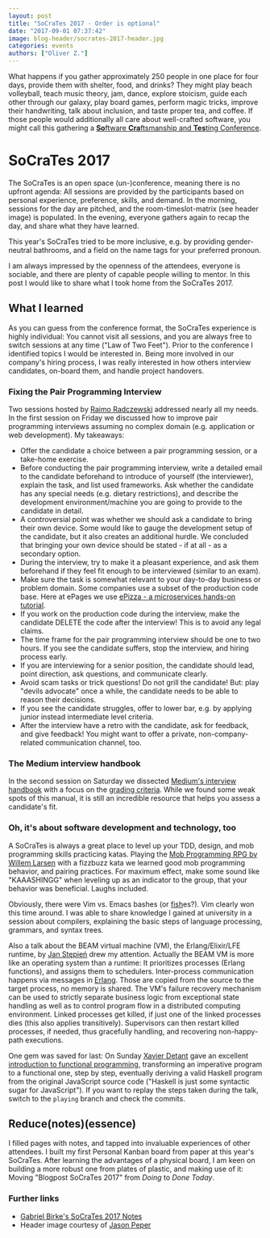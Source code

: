 ```yaml
---
layout: post
title: "SoCraTes 2017 - Order is optional"
date: "2017-09-01 07:37:42"
image: blog-header/socrates-2017-header.jpg
categories: events
authors: ["Oliver Z."]
---
```


What happens if you gather approximately 250 people in one place for four days, provide them with shelter, food, and drinks?
They might play beach volleyball, teach music theory, jam, dance, explore stoicism, guide each other through our galaxy, play board games, perform magic tricks, improve their handwriting, talk about inclusion, and taste proper tea, and coffee.
If those people would additionally all care about well-crafted software, you might call this gathering a [**So**ftware **Cra**ftsmanship and **Tes**ting Conference](https://www.socrates-conference.de/).

# SoCraTes 2017

The SoCraTes is an open space (un-)conference, meaning there is no upfront agenda: All sessions are provided by the participants based on personal experience, preference, skills, and demand.
In the morning, sessions for the day are pitched, and the room-timeslot-matrix (see header image) is populated.
In the evening, everyone gathers again to recap the day, and share what they have learned.

This year's SoCraTes tried to be more inclusive, e.g. by providing gender-neutral bathrooms, and a field on the name tags for your preferred pronoun.

I am always impressed by the openness of the attendees, everyone is sociable, and there are plenty of capable people willing to mentor.
In this post I would like to share what I took home from the SoCraTes 2017.

## What I learned

As you can guess from the conference format, the SoCraTes experience is highly individual:
You cannot visit all sessions, and you are always free to switch sessions at any time ("Law of Two Feet").
Prior to the conference I identified topics I would be interested in.
Being more involved in our company's hiring process, I was really interested in how others interview candidates, on-board them, and handle project handovers.

### Fixing the Pair Programming Interview

Two sessions hosted by [Raimo Radczewski](https://twitter.com/rradczewski) addressed nearly all my needs.
In the first session on Friday we discussed how to improve pair programming interviews assuming no complex domain (e.g. application or web development).
My takeaways:

* Offer the candidate a choice between a pair programming session, or a take-home exercise.
* Before conducting the pair programming interview, write a detailed email to the candidate beforehand to introduce of yourself (the interviewer), explain the task, and list used frameworks.
Ask whether the candidate has any special needs (e.g. dietary restrictions), and describe the development environment/machine you are going to provide to the candidate in detail.
* A controversial point was whether we should ask a candidate to bring their own device.
Some would like to gauge the development setup of the candidate, but it also creates an additional hurdle.
We concluded that bringing your own device should be stated - if at all - as a secondary option.
* During the interview, try to make it a pleasant experience, and ask them beforehand if they feel fit enough to be interviewed (similar to an exam).
* Make sure the task is somewhat relevant to your day-to-day business or problem domain.
Some companies use a subset of the production code base.
Here at ePages we use [ePizza - a microservices hands-on tutorial](https://github.com/ePages-de/epizza).
* If you work on the production code during the interview, make the candidate DELETE the code after the interview!
This is to avoid any legal claims.
* The time frame for the pair programming interview should be one to two hours.
If you see the candidate suffers, stop the interview, and hiring process early.
* If you are interviewing for a senior position, the candidate should lead, point direction, ask questions, and communicate clearly.
* Avoid scam tasks or trick questions!
Do not grill the candidate!
But: play "devils advocate" once a while, the candidate needs to be able to reason their decisions.
* If you see the candidate struggles, offer to lower bar, e.g. by applying junior instead intermediate level criteria.
* After the interview have a retro with the candidate, ask for feedback, and give feedback!
You might want to offer a private, non-company-related communication channel, too.

### The Medium interview handbook

In the second session on Saturday we dissected [Medium's interview handbook](https://medium.engineering/mediums-engineering-interview-process-b8d6b67927c4) with a focus on the [grading criteria](https://medium.engineering/engineering-interviews-grading-rubric-8b409bec021f).
While we found some weak spots of this manual, it is still an incredible resource that helps you assess a candidate's fit.

### Oh, it's about software development and technology, too

A SoCraTes is always a great place to level up your TDD, design, and mob programming skills practicing katas.
Playing the [Mob Programming RPG by Willem Larsen](https://github.com/willemlarsen/mobprogrammingrpg/) with a fizzbuzz kata we learned good mob programming behavior, and pairing practices.
For maximum effect, make some sound like "KAAASHINGG" when leveling up as an indicator to the group, that your behavior was beneficial.
Laughs included.

Obviously, there were Vim vs. Emacs bashes (or [fish](https://fishshell.com/)es?).
Vim clearly won this time around.
I was able to share knowledge I gained at university in a session about compilers, explaining the basic steps of language processing, grammars, and syntax trees.

Also a talk about the BEAM virtual machine (VM), the Erlang/Elixir/LFE runtime, by [Jan Stępień](https://twitter.com/janstepien) drew my attention.
Actually the BEAM VM is more like an operating system than a runtime: It prioritizes processes (Erlang functions), and assigns them to schedulers.
Inter-process communication happens via messages in [Erlang](https://www.erlang.org/).
Those are copied from the source to the target process, no memory is shared.
The VM's failure recovery mechanism can be used to strictly separate business logic from exceptional state handling as well as to control program flow in a distributed computing environment.
Linked processes get killed, if just one of the linked processes dies (this also applies transitively).
Supervisors can then restart killed processes, if needed, thus gracefully handling, and recovering non-happy-path executions.

One gem was saved for last: On Sunday [Xavier Detant](https://twitter.com/xdetant?lang=en) gave an excellent [introduction to functional programming](https://github.com/FaustXVI/functional-programming-introduction/tree/playing), transforming an imperative program to a functional one, step by step, eventually deriving a valid Haskell program from the original JavaScript source code ("Haskell is just some syntactic sugar for JavaScript").
If you want to replay the steps taken during the talk, switch to the `playing` branch and check the commits.

## Reduce(notes)(essence)

I filled pages with notes, and tapped into invaluable experiences of other attendees.
I built my first Personal Kanban board from paper at this year's SoCraTes.
After learning the advantages of a physical board, I am keen on building a more robust one from plates of plastic, and making use of it:
Moving "Blogpost SoCraTes 2017" from *Doing* to *Done Today*.

### Further links

* [Gabriel Birke's SoCraTes 2017 Notes](https://lebenplusplus.de/2017/08/27/impressions-from-socrates-2017/)
* Header image courtesy of [Jason Peper](https://www.flickr.com/photos/jason_peper/36632713242/)
